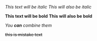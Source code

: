 *This text will be italic*
_This will also be italic_

**This text will be bold**
__This will also be bold__

_You **can** combine them_

~~this is mistake text~~
